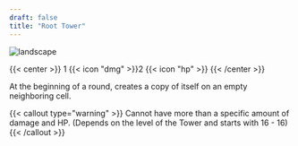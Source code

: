 ```yaml
---
draft: false
title: "Root Tower"
---
```


![landscape](/images/towers/towerS_51.png)

{{< center >}}
1 {{< icon "dmg" >}}2 {{< icon "hp" >}}
{{< /center >}}

At the beginning of a round, creates a copy of itself on an empty neighboring cell.

{{< callout type="warning" >}}
Cannot have more than a specific amount of damage and HP.
(Depends on the level of the Tower and starts with 16 - 16)
{{< /callout >}}